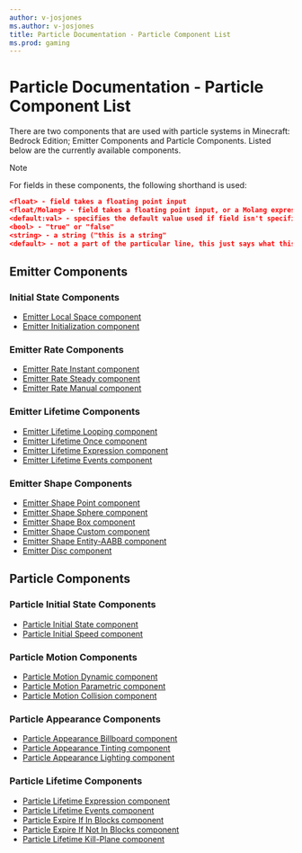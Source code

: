 ```yaml
---
author: v-josjones
ms.author: v-josjones
title: Particle Documentation - Particle Component List
ms.prod: gaming
---
```


# Particle Documentation - Particle Component List

There are two components that are used with particle systems in Minecraft: Bedrock Edition; Emitter Components and Particle Components. Listed below are the currently available components.

> [!NOTE]
> For fields in these components, the following shorthand is used:
>
> ```JSON
> <float> - field takes a floating point input
> <float/Molang> - field takes a floating point input, or a Molang expression
> <default:val> - specifies the default value used if field isn't specified
> <bool> - "true" or "false"
> <string> - a string ("this is a string"
> <default> - not a part of the particular line, this just says what this field defaults to if not specified
> ```

## Emitter Components

### Initial State Components

- [Emitter Local Space component](ParticleComponents\minecraftEmitter_local_space.md)
- [Emitter Initialization component](ParticleComponents\minecraftEmitter_initialization.md)

### Emitter Rate Components

- [Emitter Rate Instant component](ParticleComponents\minecraftEmitter_rate_instant.md)
- [Emitter Rate Steady component](ParticleComponents\minecraftEmitter_rate_steady.md)
- [Emitter Rate Manual component](ParticleComponents\minecraftEmitter_rate_manual.md)

### Emitter Lifetime Components

- [Emitter Lifetime Looping component](ParticleComponents\minecraftEmitter_lifetime_looping.md)
- [Emitter Lifetime Once component](ParticleComponents\minecraftEmitter_lifetime_once.md)
- [Emitter Lifetime Expression component](ParticleComponents\minecraftEmitter_lifetime_expression.md)
- [Emitter Lifetime Events component](ParticleComponents\minecraftEmitter_lifetime_events.md)

### Emitter Shape Components

- [Emitter Shape Point component](ParticleComponents\minecraftEmitter_shape_point.md)
- [Emitter Shape Sphere component](ParticleComponents\minecraftEmitter_shape_sphere.md)
- [Emitter Shape Box component](ParticleComponents\minecraftEmitter_shape_box.md)
- [Emitter Shape Custom component](ParticleComponents\minecraftEmitter_shape_custom.md)
- [Emitter Shape Entity-AABB component](ParticleComponents\minecraftEmitter_shape_entity-AABB.md)
- [Emitter Disc component](ParticleComponents\minecraftEmitter_disc.md)

## Particle Components

### Particle Initial State Components

- [Particle Initial State component](ParticleComponents\minecraftParticle_initial_state.md)
- [Particle Initial Speed component](ParticleComponents\minecraftParticle_initial_speed.md)

### Particle Motion Components

- [Particle Motion Dynamic component](ParticleComponents\minecraftParticle_motion_dynamic.md)
- [Particle Motion Parametric component](ParticleComponents\minecraftParticle_motion_parametric.md)
- [Particle Motion Collision component](ParticleComponents\minecraftParticle_motion_collision.md)

### Particle Appearance Components

- [Particle Appearance Billboard component](ParticleComponents\minecraftParticle_appearance_billboard.md)
- [Particle Appearance Tinting component](ParticleComponents\minecraftParticle_appearance_tinting.md)
- [Particle Appearance Lighting component](ParticleComponents\minecraftParticle_appearance_lighting.md)

### Particle Lifetime Components

- [Particle Lifetime Expression component](ParticleComponents\minecraftParticle_lifetime_expression.md)
- [Particle Lifetime Events component](ParticleComponents\minecraftParticle_lifetime_events.md)
- [Particle Expire If In Blocks component](ParticleComponents\minecraftParticle_expire_if_in_blocks.md)
- [Particle Expire If Not In Blocks component](ParticleComponents\minecraftParticle_expire_if_not_in_blocks.md)
- [Particle Lifetime Kill-Plane component](ParticleComponents\minecraftParticle_lifetime_kill-plane.md)
